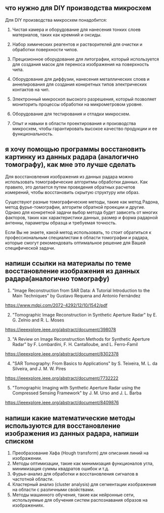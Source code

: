 ## что нужно для DIY производства микросхем

Для DIY производства микросхем понадобится:

1. Чистая камера и оборудование для нанесения тонких слоев материалов, таких как кремний и оксиды.

2. Набор химических реагентов и растворителей для очистки и обработки поверхности чипов.

3. Прецизионное оборудование для литографии, который используется для создания масок для переноса изображения на поверхность чипа.

4. Оборудование для диффузии, нанесения металлических слоев и аннелирования для создания конкретных типов электрических контактов на чип.

5. Электронный микроскоп высокого разрешения, который позволяет мониторить процессы обработки на микрометровом уровне.

6. Оборудование для тестирования и отладки микросхем.

7. Опыт и навыки в области проектирования и производства микросхем, чтобы гарантировать высокое качество продукции и ее функциональность.

## я хочу помощью программы восстановить картинку из данных радара (аналогично томографу), как мне это лучше сделать

Для восстановления изображения из данных радара можно использовать томографические алгоритмы обработки данных. Как правило, это делается путем проведения обратных расчетов измерений, чтобы восстановить скрытую структуру или образ.

Существуют разные томографические методы, такие как метод Радона, метод фурье-томографии, алгоритм обратной проекции и другие. Однако для конкретной задачи выбор метода будет зависеть от многих факторов, таких как характеристики данных, размер и форма радарной антенны, параметры образца и требуемая точность.

Если Вы не знаете, какой метод использовать, то стоит обратиться к профессиональным специалистам в области томографии и радара, которые смогут рекомендовать оптимальное решение для Вашей специфической задачи.

## напиши ссылки на материалы по теме восстановление изображения из данных радара(аналогично томографу)

1. "Image Reconstruction from SAR Data: A Tutorial Introduction to the Main Techniques" by Gustavo Requena and Antonio Fernández

https://www.mdpi.com/2072-4292/12/10/1542/pdf

2. "Tomographic Image Reconstruction in Synthetic Aperture Radar" by E. G. Zelnio and R. L. Moses

https://ieeexplore.ieee.org/abstract/document/398078

3. "A Review on Image Reconstruction Methods for Synthetic Aperture Radar" by F. Lombardini, F. H. Cantalloube, and L. Ferro-Famil

https://ieeexplore.ieee.org/abstract/document/8302378

4. "SAR Tomography: From Basics to Applications" by S. Teixeira, M. L. da Silveira, and J. M. W. Pires

https://ieeexplore.ieee.org/abstract/document/7732222

5. "Tomographic Imaging with Synthetic Aperture Radar using the Compressed Sensing Framework" by J. M. Urso and J. L. Barba

https://ieeexplore.ieee.org/abstract/document/8409876

## напиши какие математические методы используются для  восстановление изображения из данных радара, напиши списком

1. Преобразование Хафа (Hough transform) для описания линий на изображении.
2. Методы оптимизации, такие как минимизация функционалов угла, минимизация суммы квадратов ошибок и т.д.
3. Фурье-анализ для обработки и восстановления сигналов в частотной области.
4. Кластерный анализ (cluster analysis) для сегментации изображения на области с различными свойствами.
5. Методы машинного обучения, такие как нейронные сети, используемые для обучения систем распознавания образов на изображениях.

